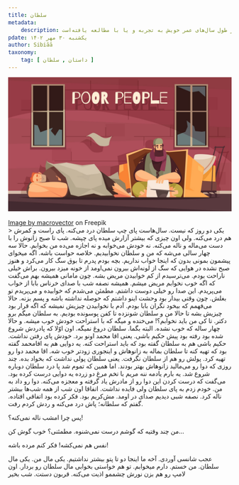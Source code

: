 ```yaml
---
title: سلطان
metadata:
    description: یادداشت‌های یک دیوانه، متشکل از مطالبی است که نویسنده در طول سال‌های عمر خویش به تجربه و یا با مطالعه یافته‌است.
pdate: یکشنبه ۳۰ مهر ۱۴۰۲    
author: Sibiāā
taxonomy:
    tag: [ داستان , سلطان ]
---
```

![سلطان](poor-people-living-cardboard-box-outdoor-begging-money-flat-banner-with-homeless-men_1284-32215.jpg?classes=center)
<div class="align-center">
<a href="https://www.freepik.com/free-vector/poor-people-living-cardboard-box-outdoor-begging-money-flat-banner-with-homeless-men_7379258.htm#query=poor%20man%20sleep&position=1&from_view=search&track=ais&uuid=a5136845-8372-421c-8544-cf2309f8118b">Image by macrovector</a> on Freepik
</div>
>
یکی دو روز که نیست. سال‌هاست پای چپ سلطان درد می‌کنه. پای راست و کمرش هم درد می‌کنه. ولی اون چیزی که بیشتر آزارش میده پای چپشه. شب تا صبح زانوش را با دست می‌ماله و ناله می‌کنه. نه خودش می‌خوابه و نه اجازه می‌ده من بخوابم. حالا سه چهار سالی می‌شه که من و سلطان نخوابیدیم. خلاصه حواست باشه. اگه میخوای  پیشمون بمونی بدون که اینجا خواب نداریم.   
بچه بودم پدرم تا بوق سگ کار می‌کرد و هنوز صبح نشده در هوایی که سگ از لونه‌اش بیرون نمی‌اومد از خونه میزد بیرون. براش خیلی ناراحت بودم. می‌ترسیدم از کم خوابیدن مریض بشه. چون مامانی همیشه بهم می‌گفت که اگه خوب نخوابم مریض میشم.  
همیشه نصفه شب با صدای خرناس بابا از خواب می‌پریدم. این صدا رو خیلی دوست داشتم. مطمئن می‌شدم که خوابیده و می‌پریدم تو بغلش.
چون وقتی بیدار بود وحشت اینو داشتم که حوصله نداشته باشه و پسم بزنه.  
حالا می‌فهمم که بیخود نگران بابا بودم. آدم با نخوابیدن چیزیش نمیشه که اگه قرار بود چیزیش بشه تا حالا من و سلطان شونزده تا کفن پوسونده بودیم.  
به سلطان میگم برو دکتر. تا کی من باید نخوابم؟! می‌خنده و میگه که با استراحت خودش خوب میشه. و حالا چهار ساله که خوب نشده. البته بگما. سلطان دروغ نمیگه. اون اوّلا که پادردش شروع شده بود رفته بود پیش حکیم باشی. یعنی اقا محمد اونو برد. خودش پای رفتن نداشت. حکیم باشی هم به سلطان گفته بود که باید استراحت کنه. یه دوایی هم به اقامحمد گفته بود که تهیه کنه تا سلطان بماله به زانوهاش و اینجوری زودتر خوب شه. اقا محمد دوا رو تهیه کرد. پولش رو هم از سلطان نگرفت. یعنی سلطان پولی نداشت که بخواد بده. چند روزی که دوا رو می‌مالید زانوهاش بهتر بودند. اما همین که تموم شد پا درد سلطان دوباره شروع شد. یه بارم یادمه ننه مریم با تخم مرغ دو زرده یه دوایی درست کرده بود. می‌گفت که درست کردن این دوا رو از مادرش یاد گرفته و معجزه می‌کنه. دوا رو داد به من. خودم زدم به پای سلطان ولی فایده نداشت. اتفاقا اون شب از همه شب‌ها بیشتر ناله کرد. نصفه شبی دیدیم صدای در اومد. مش‌کریم بود. فکر کرده بود اتفاقی افتاده. گفتم که سلطانه؛ پاش درد می‌کنه و ردش کردم رفت.

<!-- -->
>
پس چرا امشب ناله نمی‌کنه؟!

<!-- -->
>
من چند وقتیه که گوشم درست نمی‌شنوه. مطمئنی؟ خوب گوش کن...

<!-- -->
>
نفس هم نمی‌کشه! فکر کنم مرده باشه!

<!-- -->
>
عجب شانسی آوردی. آخه ما اینجا دو تا پتو بیشتر نداشتیم. یکی مال من. یکی مال سلطان. من خستم. دارم میخوابم. تو هم خواستی بخوابی مال سلطان رو بردار. اون لامپ رو هم بزن نورش چشممو اذیت می‌کنه. قربون دستت. شب بخیر
